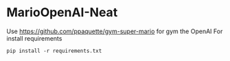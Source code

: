 # MarioOpenAI-Neat
Use https://github.com/ppaquette/gym-super-mario for gym the OpenAI
For install requirements
```
pip install -r requirements.txt
```
